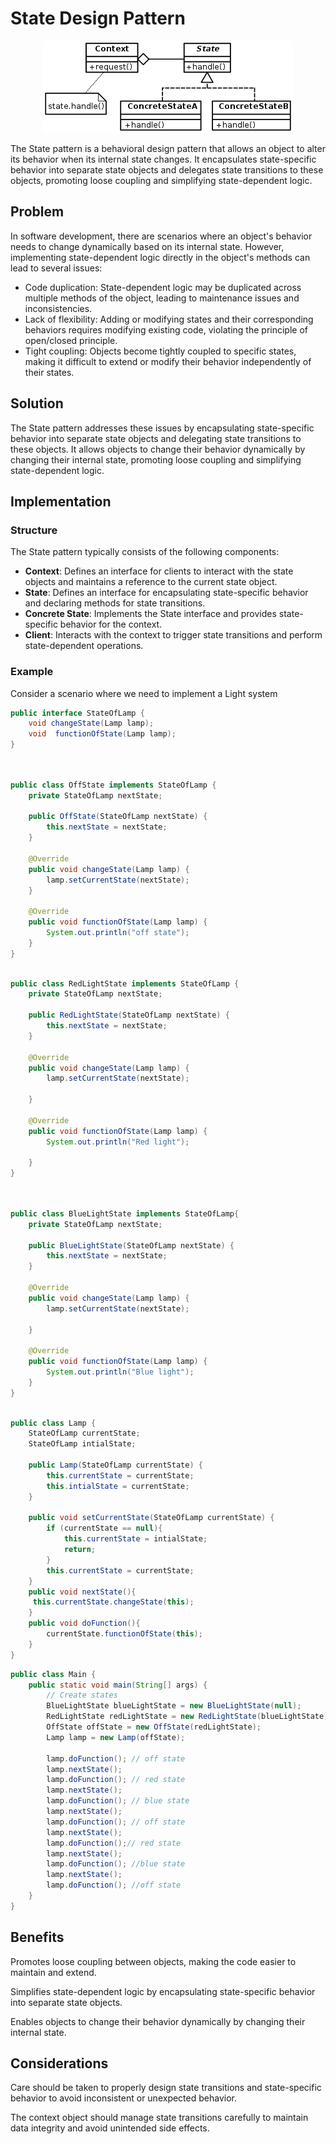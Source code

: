 # State Design Pattern

<p align="center">
  <img src="../photos/State_Design_Pattern_UML_Class_Diagram.svg.png" alt="Alt text" />
</p>


The State pattern is a behavioral design pattern that allows an object to alter its behavior when its internal state changes. It encapsulates state-specific behavior into separate state objects and delegates state transitions to these objects, promoting loose coupling and simplifying state-dependent logic.

## Problem

In software development, there are scenarios where an object's behavior needs to change dynamically based on its internal state. However, implementing state-dependent logic directly in the object's methods can lead to several issues:

- Code duplication: State-dependent logic may be duplicated across multiple methods of the object, leading to maintenance issues and inconsistencies.
- Lack of flexibility: Adding or modifying states and their corresponding behaviors requires modifying existing code, violating the principle of open/closed principle.
- Tight coupling: Objects become tightly coupled to specific states, making it difficult to extend or modify their behavior independently of their states.

## Solution

The State pattern addresses these issues by encapsulating state-specific behavior into separate state objects and delegating state transitions to these objects. It allows objects to change their behavior dynamically by changing their internal state, promoting loose coupling and simplifying state-dependent logic.

## Implementation

### Structure

The State pattern typically consists of the following components:

- **Context**: Defines an interface for clients to interact with the state objects and maintains a reference to the current state object.
- **State**: Defines an interface for encapsulating state-specific behavior and declaring methods for state transitions.
- **Concrete State**: Implements the State interface and provides state-specific behavior for the context.
- **Client**: Interacts with the context to trigger state transitions and perform state-dependent operations.

### Example

Consider a scenario where we need to implement a Light system

```java
public interface StateOfLamp {
    void changeState(Lamp lamp);
    void  functionOfState(Lamp lamp);
}
```

```java


public class OffState implements StateOfLamp {
    private StateOfLamp nextState;

    public OffState(StateOfLamp nextState) {
        this.nextState = nextState;
    }

    @Override
    public void changeState(Lamp lamp) {
        lamp.setCurrentState(nextState);
    }

    @Override
    public void functionOfState(Lamp lamp) {
        System.out.println("off state");
    }
}
```

```java

public class RedLightState implements StateOfLamp {
    private StateOfLamp nextState;

    public RedLightState(StateOfLamp nextState) {
        this.nextState = nextState;
    }

    @Override
    public void changeState(Lamp lamp) {
        lamp.setCurrentState(nextState);

    }

    @Override
    public void functionOfState(Lamp lamp) {
        System.out.println("Red light");

    }
}

```

```java


public class BlueLightState implements StateOfLamp{
    private StateOfLamp nextState;

    public BlueLightState(StateOfLamp nextState) {
        this.nextState = nextState;
    }

    @Override
    public void changeState(Lamp lamp) {
        lamp.setCurrentState(nextState);

    }

    @Override
    public void functionOfState(Lamp lamp) {
        System.out.println("Blue light");
    }
}

```

``` java

public class Lamp {
    StateOfLamp currentState;
    StateOfLamp intialState;

    public Lamp(StateOfLamp currentState) {
        this.currentState = currentState;
        this.intialState = currentState;
    }

    public void setCurrentState(StateOfLamp currentState) {
        if (currentState == null){
            this.currentState = intialState;
            return;
        }
        this.currentState = currentState;
    }
    public void nextState(){
     this.currentState.changeState(this);
    }
    public void doFunction(){
        currentState.functionOfState(this);
    }
}

```

```java
public class Main {
    public static void main(String[] args) {
        // Create states
        BlueLightState blueLightState = new BlueLightState(null);
        RedLightState redLightState = new RedLightState(blueLightState);
        OffState offState = new OffState(redLightState);
        Lamp lamp = new Lamp(offState);

        lamp.doFunction(); // off state
        lamp.nextState();
        lamp.doFunction(); // red state
        lamp.nextState();
        lamp.doFunction(); // blue state
        lamp.nextState();
        lamp.doFunction(); // off state
        lamp.nextState();
        lamp.doFunction();// red state
        lamp.nextState();
        lamp.doFunction(); //blue state
        lamp.nextState();
        lamp.doFunction(); //off state
    }
}
```

## Benefits
Promotes loose coupling between objects, making the code easier to maintain and extend.

Simplifies state-dependent logic by encapsulating state-specific behavior into separate state objects.

Enables objects to change their behavior dynamically by changing their internal state.

## Considerations

Care should be taken to properly design state transitions and state-specific behavior to avoid inconsistent or unexpected behavior.

The context object should manage state transitions carefully to maintain data integrity and avoid unintended side effects.
